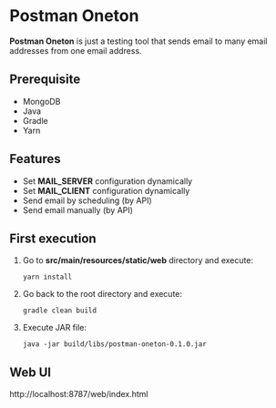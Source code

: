 
# Postman Oneton

**Postman Oneton** is just a testing tool that sends email to many email addresses from one email address.

## Prerequisite

- MongoDB
- Java
- Gradle
- Yarn

## Features

- Set **MAIL_SERVER** configuration dynamically
- Set **MAIL_CLIENT** configuration dynamically
- Send email by scheduling (by API)
- Send email manually (by API)

## First execution

1. Go to **src/main/resources/static/web** directory and execute:

	`yarn install`
	
2. Go back to the root directory and execute:
 
	`gradle clean build`

3. Execute JAR file:

	`java -jar build/libs/postman-oneton-0.1.0.jar`

## Web UI

http://localhost:8787/web/index.html